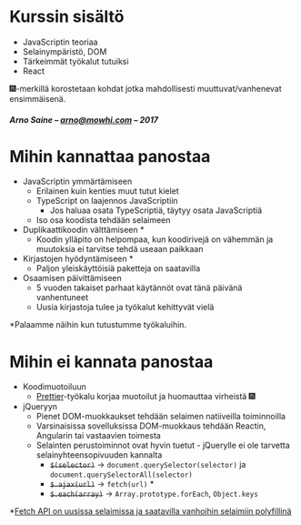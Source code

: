 # Kurssin sisältö

* JavaScriptin teoriaa
* Selainympäristö, DOM
* Tärkeimmät työkalut tutuiksi
* React

:fireworks:-merkillä korostetaan kohdat jotka mahdollisesti muuttuvat/vanhenevat ensimmäisenä.

##### Arno Saine – [arno@mowhi.com](mailto:arno@mowhi.com) – 2017

# Mihin kannattaa panostaa

* JavaScriptin ymmärtämiseen
  * Erilainen kuin kenties muut tutut kielet
  * TypeScript on laajennos JavaScriptiin
    * Jos haluaa osata TypeScriptiä, täytyy osata JavaScriptiä
  * Iso osa koodista tehdään selaimeen
* Duplikaattikoodin välttämiseen *
  * Koodin ylläpito on helpompaa, kun koodirivejä on vähemmän ja muutoksia ei tarvitse tehdä useaan paikkaan
* Kirjastojen hyödyntämiseen *
  * Paljon yleiskäyttöisiä paketteja on saatavilla
* Osaamisen päivittämiseen
  * 5 vuoden takaiset parhaat käytännöt ovat tänä päivänä vanhentuneet
  * Uusia kirjastoja tulee ja työkalut kehittyvät vielä

*Palaamme näihin kun tutustumme työkaluihin.

# Mihin ei kannata panostaa

* Koodimuotoiluun
  * [Prettier](https://github.com/prettier/prettier)-työkalu korjaa muotoilut ja huomauttaa virheistä :fireworks:
* jQueryyn
  * Pienet DOM-muokkaukset tehdään selaimen natiiveilla toiminnoilla
  * Varsinaisissa sovelluksissa DOM-muokkaus tehdään Reactin, Angularin tai vastaavien toimesta
  * Selainten perustoiminnot ovat hyvin tuetut - jQuerylle ei ole tarvetta selainyhteensopivuuden kannalta
    * ~~`$(selector)`~~ → `document.querySelector(selector)` ja `document.querySelectorAll(selector)`
    * ~~`$.ajax(url)`~~ → `fetch(url)` *
    * ~~`$.each(array)`~~ → `Array.prototype.forEach`, `Object.keys`

*[Fetch API on uusissa selaimissa ja saatavilla vanhoihin selaimiin polyfillinä](https://github.com/github/fetch)
